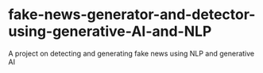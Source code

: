 # fake-news-generator-and-detector-using-generative-AI-and-NLP
A project on detecting and generating fake news using NLP and generative AI
